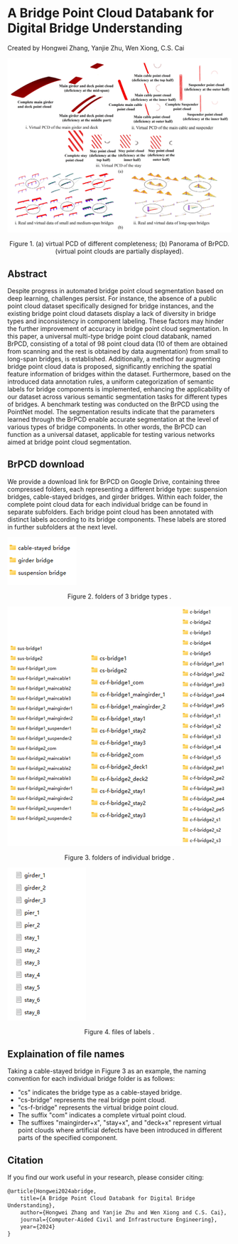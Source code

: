 # A Bridge Point Cloud Databank for Digital Bridge Understanding
Created by Hongwei Zhang, Yanjie Zhu, Wen Xiong, C.S. Cai

![pano](pictures/FIG.1.jpg)
<p align="center"> Figure 1.  (a) virtual PCD of different completeness; (b) Panorama of BrPCD. (virtual point clouds are partially displayed). </p>

## Abstract
Despite progress in automated bridge point cloud segmentation based on deep learning, challenges persist. For instance, the absence of a public point cloud dataset specifically designed for bridge instances, and the existing bridge point cloud datasets display a lack of diversity in bridge types and inconsistency in component labeling. These factors may hinder the further improvement of accuracy in bridge point cloud segmentation. In this paper, a universal multi-type bridge point cloud databank, named BrPCD, consisting of a total of 98 point cloud data (10 of them are obtained from scanning and the rest is obtained by data augmentation) from small to long-span bridges, is established. Additionally, a method for augmenting bridge point cloud data is proposed, significantly enriching the spatial feature information of bridges within the dataset. Furthermore, based on the introduced data annotation rules, a uniform categorization of semantic labels for bridge components is implemented, enhancing the applicability of our dataset across various semantic segmentation tasks for different types of bridges. A benchmark testing was conducted on the BrPCD using the PointNet model. The segmentation results indicate that the parameters learned through the BrPCD enable accurate segmentation at the level of various types of bridge components. In other words, the BrPCD can function as a universal dataset, applicable for testing various networks aimed at bridge point cloud segmentation.

## BrPCD download
We provide a download link for BrPCD on Google Drive, containing three compressed folders, each representing a different bridge type: suspension bridges, cable-stayed bridges, and girder bridges. Within each folder, the complete point cloud data for each individual bridge can be found in separate subfolders. Each bridge point cloud has been annotated with distinct labels according to its bridge components. These labels are stored in further subfolders at the next level.

![file](pictures/FIG2.png)
<p align="center"> Figure 2. folders of 3 bridge types . </p>

![file](pictures/FIG3.jpg)
<p align="center"> Figure 3. folders of individual bridge . </p>

![file](pictures/FIG4.png)
<p align="center"> Figure 4. files of labels . </p>

## Explaination of file names
Taking a cable-stayed bridge in Figure 3 as an example, the naming convention for each individual bridge folder is as follows:
* "cs" indicates the bridge type as a cable-stayed bridge.
* "cs-bridge" represents the real bridge point cloud.
* "cs-f-bridge" represents the virtual bridge point cloud.
* The suffix "com" indicates a complete virtual point cloud.
* The suffixes "maingirder+x", "stay+x", and "deck+x" represent virtual point clouds where artificial defects have been introduced in different parts of the specified component.

## Citation
If you find our work useful in your research, please consider citing:
    
    @article{Hongwei2024abridge,
    	title={A Bridge Point Cloud Databank for Digital Bridge Understanding},
    	author={Hongwei Zhang and Yanjie Zhu and Wen Xiong and C.S. Cai},
    	journal={Computer-Aided Civil and Infrastructure Engineering},
    	year={2024}
    }




